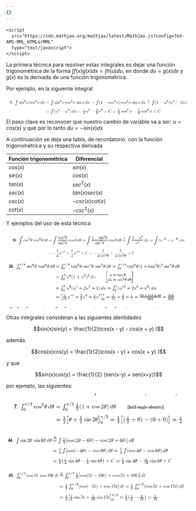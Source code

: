 ```yaml
---
{}
---
```

   
```
<script
  src="https://cdn.mathjax.org/mathjax/latest/MathJax.js?config=TeX-AMS-MML_HTMLorMML"
  type="text/javascript">
</script>
```
   
   
La primera técnica para resolver estas integrales es dejar una función trigonométrica de la forma $\int f(x) g(x) dx = \int h(u) du$, en donde $du = g(x) dx$ y $g(x)$ es la derivada de una función trigonométrica.   
   
Por ejemplo, en la siguiente integral   
   
![](images/Pasted%20image%2020231010141430.png)   
El paso clave es reconocer que nuestro cambio de  variable va a ser: $u = cos(x)$ y que por lo tanto $du = -sin(x) dx$   
   
A continuación se deja una tabla, de recordatorio, con la función trigonométrica y su respectiva derivada   
   
   
| Función trigonométrica      | Diferencial |   
| ----------- | ----------- |   
| $cos(x)$      | $sin(x)$       |   
| $sin(x)$      | $cos(x)$       |   
| $tan(x)$      | $sec^2(x)$       |   
| $sec(x)$      | $tan(x)sec(x)$       |   
| $csc(x)$      | $-csc(x)cot(x)$       |   
| $cot(x)$      | $-csc^2(x)$       |   
   
   
   
Y ejemplos del uso de esta técnica   
   
![](images/Pasted%20image%2020231010141614.png)   
![](images/Pasted%20image%2020231010141648.png)   
   
Otras integrales consideran a las siguientes identidades   
   
   
$$sin(x)sin(y) = \frac{1}{2}(cos(x - y) - cos(x + y) )$$   
   
   
además   
   
$$cos(x)cos(y) = \frac{1}{2}(cos(x - y) + cos(x + y) )$$   
   
y que   
   
   
$$sin(x)cos(y) = \frac{1}{2} (sen(x-y) + sen(x+y))$$   
   
por ejemplo, las siguientes:   
   
![](images/Pasted%20image%2020231010141558.png)![](images/Pasted%20image%2020231010141752.png)   
![](images/Pasted%20image%2020231010141740.png)
